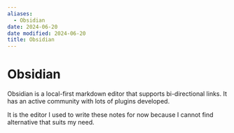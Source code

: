 ```yaml
---
aliases:
  - Obsidian
date: 2024-06-20
date modified: 2024-06-20
title: Obsidian
---
```


# Obsidian

Obsidian is a local-first markdown editor that supports bi-directional links. It has an active community with lots of plugins developed.

It is the editor I used to write these notes for now because I cannot find alternative that suits my need.
